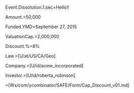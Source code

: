Event.Dissolution.1.sec=Hello!!

Amount.$=$50,000

Funded.YMD=September 27, 2015

ValuationCap.$=$2,000,000

Discount.%=8%

Law.=[U/at/US/CA/Geo]

Company.=[U/id/acme_incorporated]

Investor.=[U/id/roberta_robinson]

=[Wx/com/ycombinator/SAFE/Form/Cap_Discount_v01.md]